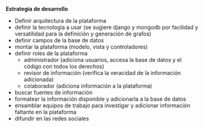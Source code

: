 **Estrategia de desarrollo**

* Definir arquitectura de la plataforma
* definir la tecnología a usar (se sugiere django y mongodb por facilidad y versatilidad para la definición y generación de grafos)
* definir campos de la base de datos
* montar la plataforma (modelo, vista y controladores)
* definir roles de la plataforma
    * administrador (adiciona usuarios, accesa la base de datos y el código con todos los derechos)
    * revisor de información (verifica la veracidad de la información adicionada)
    * colaborador (adiciona información a la plataforma)
* buscar fuentes de información
* formatear la información disponible y adicionarla a la base de datos
* ensamblar equipos de trabajo para investigar y adicionar información faltante en la plataforma
* difundir en las redes sociales
